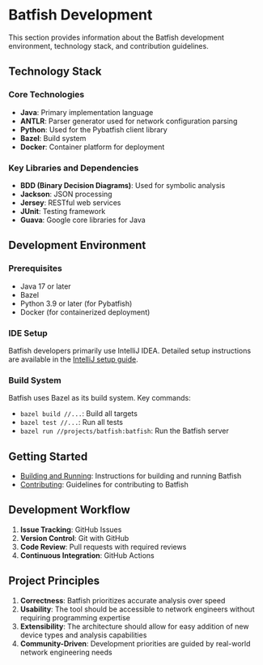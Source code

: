 # Batfish Development

This section provides information about the Batfish development environment, technology stack, and contribution guidelines.

## Technology Stack

### Core Technologies

- **Java**: Primary implementation language
- **ANTLR**: Parser generator used for network configuration parsing
- **Python**: Used for the Pybatfish client library
- **Bazel**: Build system
- **Docker**: Container platform for deployment

### Key Libraries and Dependencies

- **BDD (Binary Decision Diagrams)**: Used for symbolic analysis
- **Jackson**: JSON processing
- **Jersey**: RESTful web services
- **JUnit**: Testing framework
- **Guava**: Google core libraries for Java

## Development Environment

### Prerequisites

- Java 17 or later
- Bazel
- Python 3.9 or later (for Pybatfish)
- Docker (for containerized deployment)

### IDE Setup

Batfish developers primarily use IntelliJ IDEA. Detailed setup instructions are available in the [IntelliJ setup guide](intellij_setup/README.md).

### Build System

Batfish uses Bazel as its build system. Key commands:

- `bazel build //...`: Build all targets
- `bazel test //...`: Run all tests
- `bazel run //projects/batfish:batfish`: Run the Batfish server

## Getting Started

- [Building and Running](building_and_running/README.md): Instructions for building and running Batfish
- [Contributing](contributing/README.md): Guidelines for contributing to Batfish

## Development Workflow

1. **Issue Tracking**: GitHub Issues
2. **Version Control**: Git with GitHub
3. **Code Review**: Pull requests with required reviews
4. **Continuous Integration**: GitHub Actions

## Project Principles

1. **Correctness**: Batfish prioritizes accurate analysis over speed
2. **Usability**: The tool should be accessible to network engineers without requiring programming expertise
3. **Extensibility**: The architecture should allow for easy addition of new device types and analysis capabilities
4. **Community-Driven**: Development priorities are guided by real-world network engineering needs
